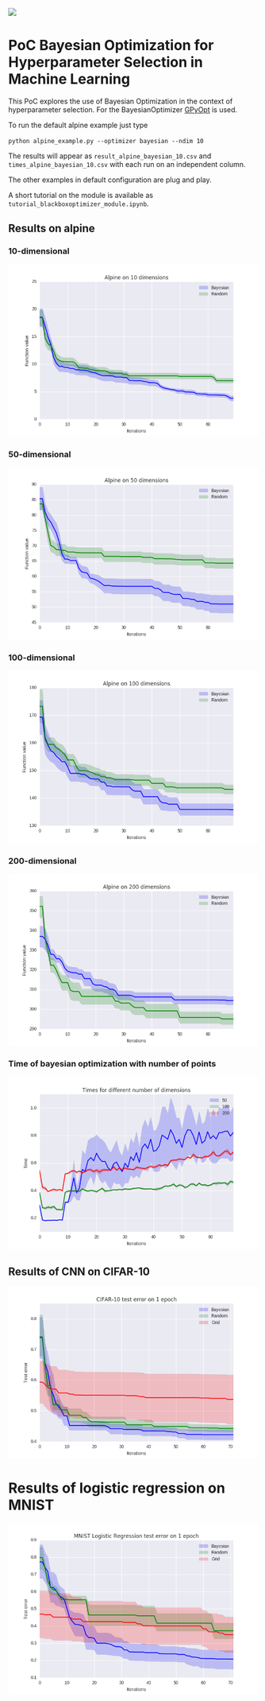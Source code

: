 ![](https://www.beeva.com/wp-content/uploads/2016/07/logo-dark.png)
# PoC Bayesian Optimization for Hyperparameter Selection in Machine Learning

This PoC explores the use of Bayesian Optimization in the context of hyperparameter selection. For the BayesianOptimizer [GPyOpt](https://github.com/SheffieldML/GPyOpt) is used.

To run the default alpine example just type

`python alpine_example.py --optimizer bayesian --ndim 10`

The results will appear as `result_alpine_bayesian_10.csv` and `times_alpine_bayesian_10.csv` with each run on an independent column.

The other examples in default configuration are plug and play.

A short tutorial on the module is available as `tutorial_blackboxoptimizer_module.ipynb`.

## Results on alpine

### 10-dimensional

![10dim](results_alpine/results_alpine_10.png?raw=true "Performance on 10-dimensional alpine")

### 50-dimensional

![50dim](results_alpine/results_alpine_50.png?raw=true "Performance on 50-dimensional alpine")

### 100-dimensional

![100dim](results_alpine/results_alpine_100.png?raw=true "Performance on 100-dimensional alpine")

### 200-dimensional

![200dim](results_alpine/results_alpine_200.png?raw=true "Performance on 200-dimensional alpine")

### Time of bayesian optimization with number of points

![times](results_alpine/times_alpine.png?raw=true "Complexity of bayesian optimization")

## Results of CNN on CIFAR-10

![cnn-cifar](results_cifar/results_cifar.png?raw=true "CIFAR-10 results")

# Results of logistic regression on MNIST

![logistic-mnist](results_mnist/results_mnist.png?raw=true "MNIST results")

